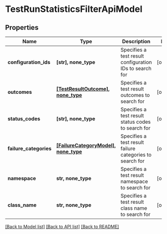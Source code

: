 # TestRunStatisticsFilterApiModel


## Properties
Name | Type | Description | Notes
------------ | ------------- | ------------- | -------------
**configuration_ids** | **[str], none_type** | Specifies a test result configuration IDs to search for | [optional] 
**outcomes** | [**[TestResultOutcome], none_type**](TestResultOutcome.md) | Specifies a test result outcomes to search for | [optional] 
**status_codes** | **[str], none_type** | Specifies a test result status codes to search for | [optional] 
**failure_categories** | [**[FailureCategoryModel], none_type**](FailureCategoryModel.md) | Specifies a test result failure categories to search for | [optional] 
**namespace** | **str, none_type** | Specifies a test result namespace to search for | [optional] 
**class_name** | **str, none_type** | Specifies a test result class name to search for | [optional] 

[[Back to Model list]](../README.md#documentation-for-models) [[Back to API list]](../README.md#documentation-for-api-endpoints) [[Back to README]](../README.md)


